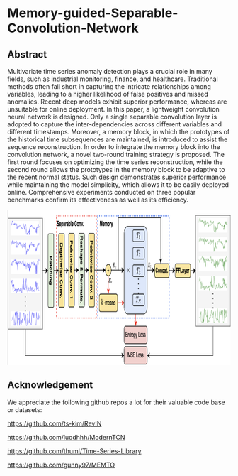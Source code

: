 # Memory-guided-Separable-Convolution-Network

## Abstract
Multivariate time series anomaly detection plays a crucial role in many fields, such as industrial monitoring, finance, and healthcare. Traditional methods often fall short in capturing the intricate relationships among variables, leading to a higher likelihood of false positives and missed anomalies. Recent deep models exhibit superior performance, whereas are unsuitable for online deployment. In this paper, a lightweight convolution neural network is designed. Only a single separable convolution layer is adopted to capture the inter-dependencies across different variables and different timestamps. Moreover, a memory block, in which the prototypes of the historical time subsequences are maintained, is introduced to assist the sequence reconstruction. In order to integrate the memory block into the convolution network, a novel two-round training strategy is proposed. The first round focuses on optimizing the time series reconstruction, while the second round allows the prototypes in the memory block to be adaptive to the recent normal status. Such design demonstrates superior performance while maintaining the model simplicity, which allows it to be easily deployed online. Comprehensive experiments conducted on three popular benchmarks confirm its effectiveness as well as its efficiency.


<p align="center">
<img src="./png/MSCN.png" height="350" alt="" align=center/>
</p>

## Acknowledgement

We appreciate the following github repos a lot for their valuable code base or datasets:

https://github.com/ts-kim/RevIN

https://github.com/luodhhh/ModernTCN

https://github.com/thuml/Time-Series-Library

https://github.com/gunny97/MEMTO
